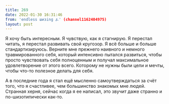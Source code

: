 ```yaml
---
title: 269
date: 2022-01-30 16:31:46
from: 'endless шизing ⍼' (channel1162404975)
layout: post
---
```


Я хочу быть интересным. Я чувствую, как я стагнирую. Я перестал читать, я перестал развивать свой кругозор. Я всё больше и больше стандартизируюсь. Верните мне прежнего наивного и немного травмированного себя, который интенсивно пытался развиться, чтобы просто чувствовать себя полноценным и получал максимальное удовлетворение от этого всего. Которому не нужны были цели и мечты, чтобы что-то полезное делать для себя.

А в последние года я стал ещё мысленно самоутверждаться за счёт того, что я счастливее, чем большинство знакомых мне людей. Странная херня, сейчас когда я ее написал, это звучит даже странно и по-шизотипически как-то.
